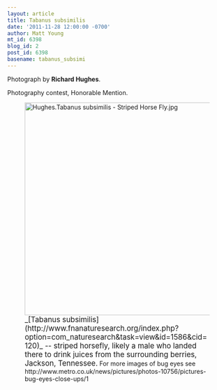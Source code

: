 ```yaml
---
layout: article
title: Tabanus subsimilis
date: '2011-11-28 12:00:00 -0700'
author: Matt Young
mt_id: 6398
blog_id: 2
post_id: 6398
basename: tabanus_subsimi
---
```

Photograph by **Richard Hughes**.

Photography contest, Honorable Mention.

<figure>
<img src="{{ site.baseurl }}/uploads/2011/Hughes.Tabanus%20subsimilis%20-%20Striped%20Horse%20Fly.jpg" alt="Hughes.Tabanus subsimilis - Striped Horse Fly.jpg" width="599" height="487" />
<figcaption markdown="span">
<big>_[Tabanus subsimilis](http://www.fnanaturesearch.org/index.php?option=com_naturesearch&amp;task=view&amp;id=1586&amp;cid=120)_ -- striped horsefly, likely a male who landed there to drink juices from the surrounding berries, Jackson, Tennessee.</big> For more images of bug eyes see
http://www.metro.co.uk/news/pictures/photos-10756/pictures-bug-eyes-close-ups/1

</figcaption>
</figure>
